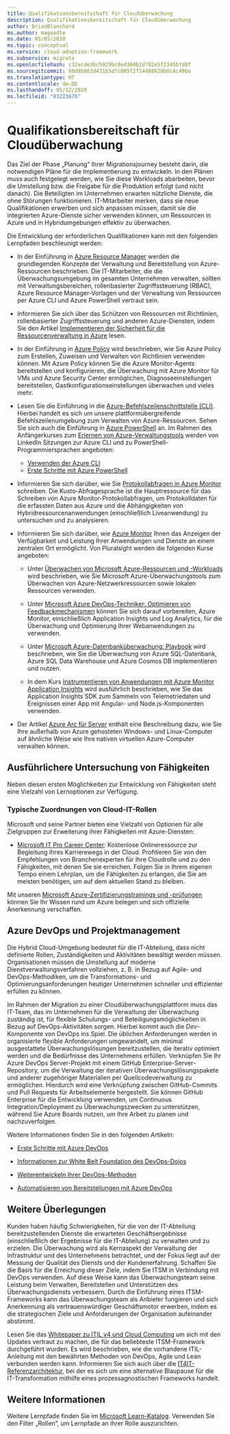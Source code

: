 ```yaml
---
title: Qualifikationsbereitschaft für Cloudüberwachung
description: Qualifikationsbereitschaft für Cloudüberwachung
author: BrianBlanchard
ms.author: magoedte
ms.date: 05/05/2020
ms.topic: conceptual
ms.service: cloud-adoption-framework
ms.subservice: migrate
ms.openlocfilehash: c32ecde3bc5929bc8ed360b1d792e5f2345bfd8f
ms.sourcegitcommit: 60d8b863d431b5d7c005f2f14488620b6c4c49be
ms.translationtype: HT
ms.contentlocale: de-DE
ms.lasthandoff: 05/12/2020
ms.locfileid: "83223676"
---
```

<!-- cSpell:ignore kusto ITIL -->

# <a name="skills-readiness-for-cloud-monitoring"></a>Qualifikationsbereitschaft für Cloudüberwachung

Das Ziel der Phase „Planung“ Ihrer Migrationsjourney besteht darin, die notwendigen Pläne für die Implementierung zu entwickeln. In den Plänen muss auch festgelegt werden, wie Sie diese Workloads abarbeiten, bevor die Umstellung bzw. die Freigabe für die Produktion erfolgt (und nicht danach). Die Beteiligten im Unternehmen erwarten nützliche Dienste, die ohne Störungen funktionieren. IT-Mitarbeiter merken, dass sie neue Qualifikationen erwerben und sich anpassen müssen, damit sie die integrierten Azure-Dienste sicher verwenden können, um Ressourcen in Azure und in Hybridumgebungen effektiv zu überwachen.

Die Entwicklung der erforderlichen Qualifikationen kann mit den folgenden Lernpfaden beschleunigt werden:

- In der Einführung in [Azure Resource Manager](https://docs.microsoft.com/azure/azure-resource-manager/management/overview) werden die grundlegenden Konzepte der Verwaltung und Bereitstellung von Azure-Ressourcen beschrieben. Die IT-Mitarbeiter, die die Überwachungsumgebung im gesamten Unternehmen verwalten, sollten mit Verwaltungsbereichen, rollenbasierter Zugriffssteuerung (RBAC), Azure Resource Manager-Vorlagen und der Verwaltung von Ressourcen per Azure CLI und Azure PowerShell vertraut sein.

- Informieren Sie sich über das Schützen von Ressourcen mit Richtlinien, rollenbasierter Zugriffssteuerung und anderen Azure-Diensten, indem Sie den Artikel [Implementieren der Sicherheit für die Ressourcenverwaltung in Azure](https://docs.microsoft.com/learn/paths/implement-resource-mgmt-security) lesen.

- In der Einführung in [Azure Policy](https://docs.microsoft.com/azure/governance/policy/overview) wird beschrieben, wie Sie Azure Policy zum Erstellen, Zuweisen und Verwalten von Richtlinien verwenden können. Mit Azure Policy können Sie die Azure Monitor-Agents bereitstellen und konfigurieren, die Überwachung mit Azure Monitor für VMs und Azure Security Center ermöglichen, Diagnoseeinstellungen bereitstellen, Gastkonfigurationseinstellungen überwachen und vieles mehr.

- Lesen Sie die Einführung in die [Azure-Befehlszeilenschnittstelle (CLI)](https://docs.microsoft.com/cli/azure/get-started-with-azure-cli?view=azure-cli-latest). Hierbei handelt es sich um unsere plattformübergreifende Befehlszeilenumgebung zum Verwalten von Azure-Ressourcen. Sehen Sie sich auch die Einführung in [Azure PowerShell](https://docs.microsoft.com/powershell/azure/?view=azps-3.6.1) an. Im Rahmen des Anfängerkurses zum [Erlernen von Azure-Verwaltungstools](https://www.linkedin.com/learning/learning-azure-management-tools) werden von LinkedIn Sitzungen zur Azure CLI und zu PowerShell-Programmiersprachen angeboten:

  - [Verwenden der Azure CLI](https://www.linkedin.com/learning/learning-azure-management-tools/use-the-azure-cli)
  - [Erste Schritte mit Azure PowerShell](https://www.linkedin.com/learning/learning-azure-management-tools/understand-azure-powershell)

- Informieren Sie sich darüber, wie Sie [Protokollabfragen in Azure Monitor](https://docs.microsoft.com/azure/azure-monitor/log-query/get-started-queries) schreiben. Die Kusto-Abfragesprache ist die Hauptressource für das Schreiben von Azure Monitor-Protokollabfragen, um Protokolldaten für die erfassten Daten aus Azure und die Abhängigkeiten von Hybridressourcenanwendungen (einschließlich Liveanwendung) zu untersuchen und zu analysieren.

- Informieren Sie sich darüber, wie [Azure Monitor](https://docs.microsoft.com/azure/azure-monitor/overview) Ihnen das Anzeigen der Verfügbarkeit und Leistung Ihrer Anwendungen und Dienste an einem zentralen Ort ermöglicht. Von Pluralsight werden die folgenden Kurse angeboten:

  - Unter [Überwachen von Microsoft Azure-Ressourcen und -Workloads](https://app.pluralsight.com/library/courses/microsoft-azure-resources-workloads-monitoring-update/table-of-contents) wird beschrieben, wie Sie Microsoft Azure-Überwachungstools zum Überwachen von Azure-Netzwerkressourcen sowie lokalen Ressourcen verwenden.

  - Unter [Microsoft Azure DevOps-Techniker: Optimieren von Feedbackmechanismen](https://www.pluralsight.com/courses/microsoft-azure-optimize-feedback-mechanisms) können Sie sich darauf vorbereiten, Azure Monitor, einschließlich Application Insights und Log Analytics, für die Überwachung und Optimierung Ihrer Webanwendungen zu verwenden.

  - Unter [Microsoft Azure-Datenbanküberwachung: Playbook](https://www.pluralsight.com/courses/microsoft-azure-database-playbook-monitoring) wird beschrieben, wie Sie die Überwachung von Azure SQL-Datenbank, Azure SQL Data Warehouse und Azure Cosmos DB implementieren und nutzen.

  - In dem Kurs [Instrumentieren von Anwendungen mit Azure Monitor Application Insights](https://app.pluralsight.com/library/courses/microsoft-azure-application-insights-web-application-instrument) wird ausführlich beschrieben, wie Sie das Application Insights SDK zum Sammeln von Telemetriedaten und Ereignissen einer App mit Angular- und Node.js-Komponenten verwenden.

- Der Artikel [Azure Arc für Server](https://docs.microsoft.com/azure/azure-arc/servers/overview) enthält eine Beschreibung dazu, wie Sie Ihre außerhalb von Azure gehosteten Windows- und Linux-Computer auf ähnliche Weise wie Ihre nativen virtuellen Azure-Computer verwalten können.

## <a name="deeper-skills-exploration"></a>Ausführlichere Untersuchung von Fähigkeiten

Neben diesen ersten Möglichkeiten zur Entwicklung von Fähigkeiten steht eine Vielzahl von Lernoptionen zur Verfügung.

### <a name="typical-mappings-of-cloud-it-roles"></a>Typische Zuordnungen von Cloud-IT-Rollen

Microsoft und seine Partner bieten eine Vielzahl von Optionen für alle Zielgruppen zur Erweiterung ihrer Fähigkeiten mit Azure-Diensten:

- [Microsoft IT Pro Career Center](https://www.microsoft.com/itpro): Kostenlose Onlineressource zur Begleitung Ihres Karrierewegs in der Cloud. Profitieren Sie von den Empfehlungen von Branchenexperten für Ihre Cloudrolle und zu den Fähigkeiten, mit denen Sie sie erreichen. Folgen Sie in Ihrem eigenen Tempo einem Lehrplan, um die Fähigkeiten zu erlangen, die Sie am meisten benötigen, um auf dem aktuellen Stand zu bleiben.

Mit unseren [Microsoft Azure-Zertifizierungstrainings und -prüfungen]( https://www.microsoft.com/learning/certification-overview.aspx) können Sie Ihr Wissen rund um Azure belegen und sich offizielle Anerkennung verschaffen.

## <a name="azure-devops-and-project-management"></a>Azure DevOps und Projektmanagement

Die Hybrid Cloud-Umgebung bedeutet für die IT-Abteilung, dass nicht definierte Rollen, Zuständigkeiten und Aktivitäten bewältigt werden müssen. Organisationen müssen die Umstellung auf moderne Dienstverwaltungsverfahren vollziehen, z. B. in Bezug auf Agile- und DevOps-Methodiken, um die Transformations- und Optimierungsanforderungen heutiger Unternehmen schneller und effizienter erfüllen zu können.

Im Rahmen der Migration zu einer Cloudüberwachungsplattform muss das IT-Team, das im Unternehmen für die Verwaltung der Überwachung zuständig ist, für flexible Schulungs- und Beteiligungsmöglichkeiten in Bezug auf DevOps-Aktivitäten sorgen. Hierbei kommt auch die _Dev_-Komponente von DevOps ins Spiel. Die üblichen Anforderungen werden in organisierte flexible Anforderungen umgewandelt, um minimal ausgestattete Überwachungslösungen bereitzustellen, die iterativ optimiert werden und die Bedürfnisse des Unternehmens erfüllen. Verknüpfen Sie Ihr Azure DevOps Server-Projekt mit einem GitHub Enterprise-Server-Repository, um die Verwaltung der iterativen Überwachungslösungspakete und anderer zugehöriger Materialien per Quellcodeverwaltung zu ermöglichen. Hierdurch wird eine Verknüpfung zwischen GitHub-Commits und Pull Requests für Arbeitselemente hergestellt. Sie können GitHub Enterprise für die Entwicklung verwenden, um Continuous Integration/Deployment zu Überwachungszwecken zu unterstützen, während Sie Azure Boards nutzen, um Ihre Arbeit zu planen und nachzuverfolgen.

Weitere Informationen finden Sie in den folgenden Artikeln:

- [Erste Schritte mit Azure DevOps](https://docs.microsoft.com/learn/modules/get-started-with-devops)

- [Informationen zur White Belt Foundation des DevOps-Dojos](https://docs.microsoft.com/learn/paths/devops-dojo-white-belt-foundation)

- [Weiterentwickeln Ihrer DevOps-Methoden](https://docs.microsoft.com/learn/paths/evolve-your-devops-practices)

- [Automatisieren von Bereitstellungen mit Azure DevOps](https://docs.microsoft.com/learn/paths/automate-deployments-azure-devops)

## <a name="other-considerations"></a>Weitere Überlegungen

Kunden haben häufig Schwierigkeiten, für die von der IT-Abteilung bereitzustellenden Dienste die erwarteten Geschäftsergebnisse (einschließlich der Ergebnisse für die IT-Abteilung) zu verwalten und zu erzielen. Die Überwachung wird als Kernaspekt der Verwaltung der Infrastruktur und des Unternehmens betrachtet, und der Fokus liegt auf der Messung der Qualität des Diensts und der Kundenerfahrung. Schaffen Sie die Basis für die Erreichung dieser Ziele, indem Sie ITSM in Verbindung mit DevOps verwenden. Auf diese Weise kann das Überwachungsteam seine Leistung beim Verwalten, Bereitstellen und Unterstützen des Überwachungsdiensts verbessern. Durch die Einführung eines ITSM-Frameworks kann das Überwachungsteam als Anbieter fungieren und sich Anerkennung als vertrauenswürdiger Geschäftsmotor erwerben, indem es die strategischen Ziele und Anforderungen der Organisation aufeinander abstimmt.

Lesen Sie das [Whitepaper zu ITIL v4 und Cloud Computing](https://www.axelos.com/case-studies-and-white-papers/itil-4-and-the-cloud) um sich mit den Updates vertraut zu machen, die für das beliebteste ITSM-Framework durchgeführt wurden. Es wird beschrieben, wie die vorhandene ITIL-Anleitung mit den bewährten Methoden von DevOps, Agile und Lean verbunden werden kann. Informieren Sie sich auch über die [IT4IT-Referenzarchitektur](https://www.opengroup.org/it4it), bei der es sich um eine alternative Blaupause für die IT-Transformation mithilfe eines prozessagnostischen Frameworks handelt.

## <a name="learn-more"></a>Weitere Informationen

Weitere Lernpfade finden Sie im [Microsoft Learn-Katalog](https://docs.microsoft.com/learn/browse). Verwenden Sie den Filter „Rollen“, um Lernpfade an ihrer Rolle auszurichten.
